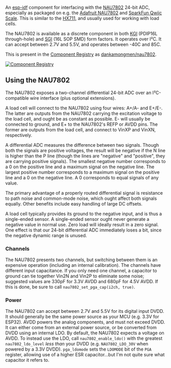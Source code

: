 An [esp-idf](https://github.com/espressif/esp-idf) component for interfacing
with the [NAU7802](https://www.nuvoton.com/export/resource-files/en-us--DS_NAU7802_DataSheet_EN_Rev2.6.pdf)
24-bit ADC, especially as packaged on e.g. the
[Adafruit NAU7802](https://www.adafruit.com/product/4538) and
[SparkFun Qwiic Scale](https://www.sparkfun.com/products/15242). This is
similar to the [HX711](https://www.digikey.com/htmldatasheets/production/1836471/0/0/1/hx711.html),
and usually used for working with load cells.

The NAU7802 is available as a discrete component in both
[KGI](https://www.nuvoton.com/products/smart-home-audio/audio-converters/precision-adc-series/nau7802kgi)
(PDIP16L through-hole) and
[SGI](https://www.nuvoton.com/products/smart-home-audio/audio-converters/precision-adc-series/nau7802sgi/)
(16L SOP SMD) form factors.
It operates over I²C. It can accept between 2.7V and 5.5V, and operates
between -40C and 85C.

This is present in the [Component Registry](https://components.espressif.com/)
as [dankamongmen/nau7802](https://components.espressif.com/components/dankamongmen/nau7802).

[![Component Registry](https://components.espressif.com/components/dankamongmen/nau7802/badge.svg)](https://components.espressif.com/components/dankamongmen/nau7802)

## Using the NAU7802

The NAU7802 exposes a two-channel differential 24-bit ADC over an
I²C-compatible wire interface (plus optional extensions).

A load cell will connect to the NAU7802 using four wires: A+/A- and E+/E-. The
latter are outputs from the NAU7802 carrying the excitation voltage to the load
cell, and ought be as constant as possible. E- will usually be connected to
ground, and E+ to the NAU7802's REFP or AVDD pins. The former are outputs
from the load cell, and connect to VinXP and VinXN, respectively.

A differential ADC measures the difference between two signals. Though both the
signals are positive voltages, the result will be negative if the N line is
higher than the P line (though the lines are "negative" and "positive", they
are carrying positive signals). The smallest negative number corresponds to a
0 on the positive line and a maximum signal on the negative line. The largest
positive number corresponds to a maximum signal on the positive line and a 0
on the negative line. A 0 corresponds to equal signals of any value.

The primary advantage of a properly routed differential signal is resistance to
path noise and common-mode noise, which ought affect both signals equally.
Other benefits include easy handling of large DC offsets.

A load cell typically provides its ground to the negative input, and is thus
a single-ended sensor. A single-ended sensor ought never generate a negative
value in normal use. Zero load will ideally result in a zero signal. One
effect is that our 24-bit differential ADC immediately loses a bit, since
the negative dynamic range is unused.

### Channels

The NAU7802 presents two channels, but switching between them is an expensive
operation (including an internal calibration). The channels have different
input capacitance. If you only need one channel, a capacitor to ground can tie
together Vin2N and Vin2P to eliminate some noise; suggested values are 330pF
for 3.3V AVDD and 680pF for 4.5V AVDD. If this is done, be sure to call
`nau7802_set_pga_cap(i2ch, true)`.

### Power

The NAU7802 can accept between 2.7V and 5.5V for its digital input DVDD. It
should generally be the same power source as your MCU (e.g. 3.3V for ESP32).
AVDD powers the analog components, and must not exceed DVDD. It can either
come from an external power source, or be converted from DVDD using an
internal LDO. By default, the NAU7802 expects a voltage on AVDD. To instead
use the LDO, call `nau7802_enable_ldo()` with the greatest `nau7802_ldo_level`
*less than* your DVDD (e.g. `NAU7802_LDO_30V` when powered by a 3.3V DVDD).
`pga_ldomode` sets the `LDOMODE` bit of the `PGA` register, allowing use
of a higher ESR capacitor…but I'm not quite sure what capacitor it refers to.

